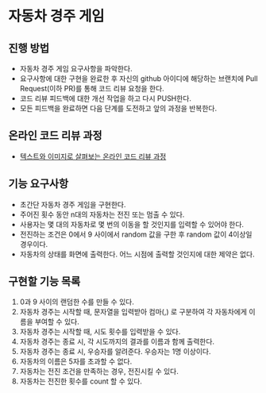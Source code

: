# 자동차 경주 게임

## 진행 방법

* 자동차 경주 게임 요구사항을 파악한다.
* 요구사항에 대한 구현을 완료한 후 자신의 github 아이디에 해당하는 브랜치에 Pull Request(이하 PR)를 통해 코드 리뷰 요청을 한다.
* 코드 리뷰 피드백에 대한 개선 작업을 하고 다시 PUSH한다.
* 모든 피드백을 완료하면 다음 단계를 도전하고 앞의 과정을 반복한다.

## 온라인 코드 리뷰 과정

* [텍스트와 이미지로 살펴보는 온라인 코드 리뷰 과정](https://github.com/next-step/nextstep-docs/tree/master/codereview)

## 기능 요구사항

- 초간단 자동차 경주 게임을 구현한다.
- 주어진 횟수 동안 n대의 자동차는 전진 또는 멈출 수 있다.
- 사용자는 몇 대의 자동차로 몇 번의 이동을 할 것인지를 입력할 수 있어야 한다.
- 전진하는 조건은 0에서 9 사이에서 random 값을 구한 후 random 값이 4이상일 경우이다.
- 자동차의 상태를 화면에 출력한다. 어느 시점에 출력할 것인지에 대한 제약은 없다.

## 구현할 기능 목록

1. 0과 9 사이의 랜덤한 수를 만들 수 있다.
2. 자동차 경주는 시작할 때, 문자열을 입력받아 컴마(,) 로 구분하여 각 자동차에게 이름을 부여할 수 있다.
3. 자동차 경주는 시작할 때, 시도 횟수를 입력받을 수 있다.
4. 자동차 경주는 종료 시, 각 시도까지의 결과를 이름과 함께 출력한다.
5. 자동차 경주는 종료 시, 우승자를 알려준다. 우승자는 1명 이상이다.
6. 자동차의 이름은 5자를 초과할 수 없다.
7. 자동차는 전진 조건을 만족하는 경우, 전진시킬 수 있다.
8. 자동차는 전진한 횟수를 count 할 수 있다.